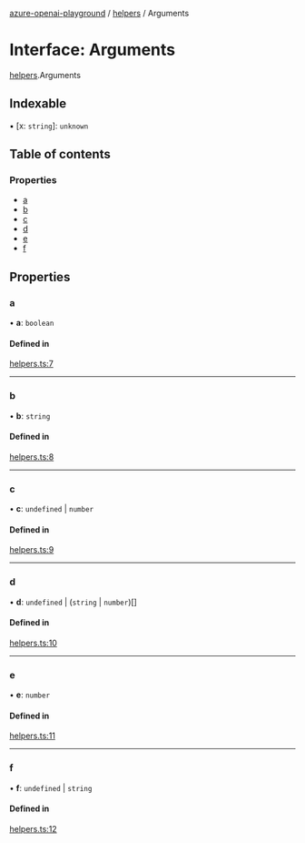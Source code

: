 [azure-openai-playground](../README.md) / [helpers](../modules/helpers.md) / Arguments

# Interface: Arguments

[helpers](../modules/helpers.md).Arguments

## Indexable

▪ [x: `string`]: `unknown`

## Table of contents

### Properties

- [a](helpers.Arguments.md#a)
- [b](helpers.Arguments.md#b)
- [c](helpers.Arguments.md#c)
- [d](helpers.Arguments.md#d)
- [e](helpers.Arguments.md#e)
- [f](helpers.Arguments.md#f)

## Properties

### a

• **a**: `boolean`

#### Defined in

[helpers.ts:7](https://github.com/CU-CommunityApps/ct-azure-openai-playground/blob/e4891f4/src/lib/helpers.ts#L7)

___

### b

• **b**: `string`

#### Defined in

[helpers.ts:8](https://github.com/CU-CommunityApps/ct-azure-openai-playground/blob/e4891f4/src/lib/helpers.ts#L8)

___

### c

• **c**: `undefined` \| `number`

#### Defined in

[helpers.ts:9](https://github.com/CU-CommunityApps/ct-azure-openai-playground/blob/e4891f4/src/lib/helpers.ts#L9)

___

### d

• **d**: `undefined` \| (`string` \| `number`)[]

#### Defined in

[helpers.ts:10](https://github.com/CU-CommunityApps/ct-azure-openai-playground/blob/e4891f4/src/lib/helpers.ts#L10)

___

### e

• **e**: `number`

#### Defined in

[helpers.ts:11](https://github.com/CU-CommunityApps/ct-azure-openai-playground/blob/e4891f4/src/lib/helpers.ts#L11)

___

### f

• **f**: `undefined` \| `string`

#### Defined in

[helpers.ts:12](https://github.com/CU-CommunityApps/ct-azure-openai-playground/blob/e4891f4/src/lib/helpers.ts#L12)
